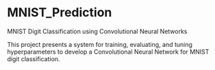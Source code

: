 # MNIST_Prediction
MNIST Digit Classification using Convolutional Neural Networks

This project presents a system for training, evaluating, and tuning hyperparameters to develop a Convolutional Neural Network for MNIST digit classification.
